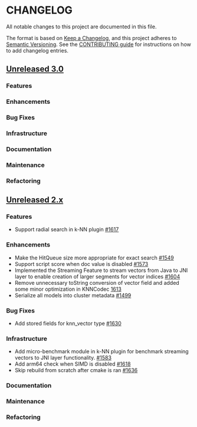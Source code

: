 # CHANGELOG
All notable changes to this project are documented in this file.

The format is based on [Keep a Changelog](https://keepachangelog.com/en/1.0.0/), and this project adheres to [Semantic Versioning](https://semver.org/spec/v2.0.0.html). See the [CONTRIBUTING guide](./CONTRIBUTING.md#Changelog) for instructions on how to add changelog entries.

## [Unreleased 3.0](https://github.com/opensearch-project/k-NN/compare/2.x...HEAD)
### Features
### Enhancements
### Bug Fixes 
### Infrastructure
### Documentation
### Maintenance
### Refactoring

## [Unreleased 2.x](https://github.com/opensearch-project/k-NN/compare/2.13...2.x)
### Features
* Support radial search in k-NN plugin [#1617](https://github.com/opensearch-project/k-NN/pull/1617)
### Enhancements
* Make the HitQueue size more appropriate for exact search [#1549](https://github.com/opensearch-project/k-NN/pull/1549)
* Support script score when doc value is disabled [#1573](https://github.com/opensearch-project/k-NN/pull/1573)
* Implemented the Streaming Feature to stream vectors from Java to JNI layer to enable creation of larger segments for vector indices [#1604](https://github.com/opensearch-project/k-NN/pull/1604)
* Remove unnecessary toString conversion of vector field and added some minor optimization in KNNCodec [1613](https://github.com/opensearch-project/k-NN/pull/1613)
* Serialize all models into cluster metadata [#1499](https://github.com/opensearch-project/k-NN/pull/1499)
### Bug Fixes
* Add stored fields for knn_vector type [#1630](https://github.com/opensearch-project/k-NN/pull/1630)
### Infrastructure
* Add micro-benchmark module in k-NN plugin for benchmark streaming vectors to JNI layer functionality. [#1583](https://github.com/opensearch-project/k-NN/pull/1583)
* Add arm64 check when SIMD is disabled [#1618](https://github.com/opensearch-project/k-NN/pull/1618)
* Skip rebuild from scratch after cmake is ran [#1636](https://github.com/opensearch-project/k-NN/pull/1636)
### Documentation
### Maintenance
### Refactoring
